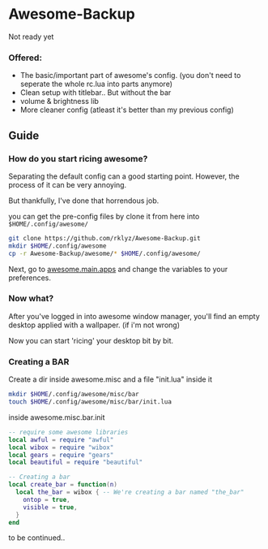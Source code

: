 # Awesome-Backup
Not ready yet

### Offered:

- The basic/important part of awesome's config. (you don't need to seperate the whole rc.lua into parts anymore)
- Clean setup with titlebar.. But without the bar
- volume & brightness lib
- More cleaner config (atleast it's better than my previous config)

<h2>Guide</h2>

### How do you start ricing awesome?

Separating the default config can a good starting point. However, the process of it can be very annoying.

But thankfully, I've done that horrendous job.

you can get the pre-config files by clone it from here into `$HOME/.config/awesome/`

``` sh
git clone https://github.com/rklyz/Awesome-Backup.git
mkdir $HOME/.config/awesome
cp -r Awesome-Backup/awesome/* $HOME/.config/awesome/
```

Next, go to [awesome.main.apps](https://github.com/rklyz/Awesome-Backup/blob/main/awesome/main/apps.lua) and change the variables to your preferences.

### Now what?

After you've logged in into awesome window manager, you'll find an empty desktop applied with a wallpaper. (if i'm not wrong)

Now you can start 'ricing' your desktop bit by bit.

### Creating a BAR

Create a dir inside awesome.misc and a file "init.lua" inside it

``` sh
mkdir $HOME/.config/awesome/misc/bar
touch $HOME/.config/awesome/misc/bar/init.lua
```

inside awesome.misc.bar.init

```lua
-- require some awesome libraries
local awful = require "awful"
local wibox = require "wibox"
local gears = require "gears"
local beautiful = require "beautiful"

-- Creating a bar
local create_bar = function(n)
  local the_bar = wibox { -- We're creating a bar named "the_bar"
    ontop = true,
    visible = true,
  }
end
```
to be continued..
